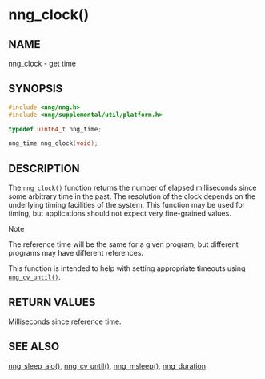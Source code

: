 # nng_clock()

## NAME

nng_clock - get time

## SYNOPSIS

```c
#include <nng/nng.h>
#include <nng/supplemental/util/platform.h>

typedef uint64_t nng_time;

nng_time nng_clock(void);
```

## DESCRIPTION

The `nng_clock()` function returns the number of elapsed milliseconds since some
arbitrary time in the past.
The resolution of the clock depends on the underlying timing facilities
of the system.
This function may be used for timing, but applications should not expect
very fine-grained values.

> [!NOTE]
> The reference time will be the same for a given program,
> but different programs may have different references.

This function is intended to help with setting appropriate
timeouts using [`nng_cv_until()`](../threads/nng_cv_until.md).

## RETURN VALUES

Milliseconds since reference time.

## SEE ALSO

[nng_sleep_aio()](nng_sleep_aio.md),
[nng_cv_until()](../threads/nng_cv_until.md),
[nng_msleep()](nng_msleep.md),
[nng_duration](nng_duration.md)
